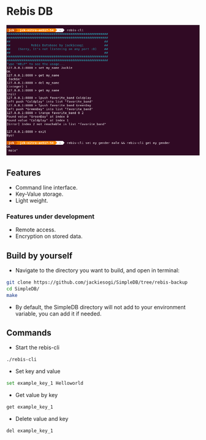 # Rebis DB
![](./image/example.png)
## Features
* Command line interface.
* Key-Value storage.
* Light weight.

### Features under development
* Remote access.
* Encryption on stored data.

## Build by yourself
* Navigate to the directory you want to build, and open in terminal:
```sh
git clone https://github.com/jackiesogi/SimpleDB/tree/rebis-backup
cd SimpleDB/
make
```
* By default, the SimpleDB directory will not add to your environment variable, you can add it if needed.

## Commands
* Start the rebis-cli
```sh
./rebis-cli
```

* Set key and value
```sh
set example_key_1 Helloworld
```

* Get value by key
```sh
get example_key_1
```

*  Delete value and key
```sh
del example_key_1
```
